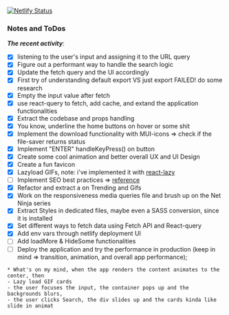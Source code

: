 [![Netlify Status](https://api.netlify.com/api/v1/badges/fe504ef3-1123-4689-9d6f-1ea045644cf0/deploy-status)](https://app.netlify.com/sites/deeds-and-troll/deploys)

### Notes and ToDos

**_The recent activity_**:

- [x] listening to the user's input and assigning it to the URL query
- [x] Figure out a performant way to handle the search logic
- [x] Update the fetch query and the UI accordingly
- [x] First try of understanding default export VS just export FAILED! do some research
- [x] Empty the input value after fetch
- [x] use react-query to fetch, add cache, and extand the application functionalities
- [x] Extract the codebase and props handling
- [x] You know, underline the home buttons on hover or some shit
- [x] Implement the download functionality with MUI-icons => check if the file-saver returns status
- [x] Implement "ENTER" handleKeyPress() on button
- [x] Create some cool animation and better overall UX and UI Design
- [x] Create a fun favicon
- [x] Lazyload GIFs, note: i've implemented it with [react-lazy](https://github.com/Aljullu/react-lazy-load-image-component)
- [ ] Implement SEO best practices => [reference](https://www.toptal.com/react/react-seo-best-practices)
- [x] Refactor and extract a <GifCard /> on Trending and Gifs
- [x] Work on the responsiveness media queries file and brush up on the Net Ninja series
- [x] Extract Styles in dedicated files, maybe even a SASS conversion, since it is installed
- [x] Set different ways to fetch data using Fetch API and React-query
- [x] Add env vars through netlify deployment UI
- [ ] Add loadMore & HideSome functionalities
- [ ] Deploy the application and try the performance in production
      (keep in mind => transition, animation, and overall app performance);

```
* What's on my mind, when the app renders the content animates to the center, then
- Lazy load GIF cards
- the user focuses the input, the container pops up and the backgrounds blurs,
- the user clicks Search, the div slides up and the cards kinda like slide in animat
```
